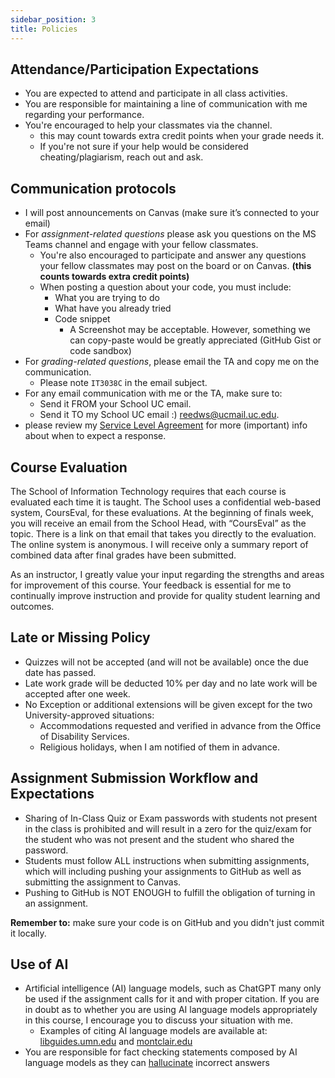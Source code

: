 ```yaml
---
sidebar_position: 3
title: Policies
---
```


## Attendance/Participation Expectations

* You are expected to attend and participate in all class activities.
* You are responsible for maintaining a line of communication with me regarding your performance.
* You're encouraged to help your classmates via the channel.
  * this may count towards extra credit points when your grade needs it.
  * If you're not sure if your help would be considered cheating/plagiarism, reach out and ask.

## Communication protocols

* I will post announcements on Canvas (make sure it’s connected to your email)
* For *assignment-related questions* please ask you questions on the MS Teams channel and engage with your fellow classmates.
  * You're also encouraged to participate and answer any questions your fellow classmates may post on the board or on Canvas. **(this counts towards extra credit points)**
  * When posting a question about your code, you must include:
    * What you are trying to do
    * What have you already tried
    * Code snippet
      * A Screenshot may be acceptable. However, something we can copy-paste would be greatly appreciated (GitHub Gist or code sandbox)
* For *grading-related questions*, please email the TA and copy me on the communication.
  * Please note `IT3038C` in the email subject.
* For any email communication with me or the TA, make sure to:
  * Send it FROM your School UC email.
  * Send it TO my School UC email :) [reedws@ucmail.uc.edu](mailto:reedws@ucmail.uc.edu).
* please review my [Service Level Agreement](sla) for more (important) info about when to expect a response.

## Course Evaluation

The School of Information Technology requires that each course is evaluated each time it is taught. The School uses a confidential web-based system, CoursEval, for these evaluations. At the beginning of finals week, you will receive an email from the School Head, with “CoursEval” as the topic. There is a link on that email that takes you directly to the evaluation. The online system is anonymous. I will receive only a summary report of combined data after final grades have been submitted.

As an instructor, I greatly value your input regarding the strengths and areas for improvement of this course. Your feedback is essential for me to continually improve instruction and provide for quality student learning and outcomes.

## Late or Missing Policy

* Quizzes will not be accepted (and will not be available) once the due date has passed.
* Late work grade will be deducted 10% per day and no late work will be accepted after one week.
* No Exception or additional extensions will be given except for the two University-approved situations:
  * Accommodations requested and verified in advance from the Office of Disability Services.
  * Religious holidays, when I am notified of them in advance.

## Assignment Submission Workflow and Expectations

* Sharing of In-Class Quiz or Exam passwords with students not present in the class is prohibited and will result in a zero for the quiz/exam for the student who was not present and the student who shared the password.
* Students must follow ALL instructions when submitting assignments, which will including pushing your assignments to GitHub as well as submitting the assignment to Canvas.
* Pushing to GitHub is NOT ENOUGH to fulfill the obligation of turning in an assignment.

**Remember to:** make sure your code is on GitHub and you didn't just commit it locally.

## Use of AI

* Artificial intelligence (AI) language models, such as ChatGPT many only be used if the assignment calls for it and with proper citation. If you are in doubt as to whether you are using AI language models appropriately in this course, I encourage you to discuss your situation with me.
  * Examples of citing AI language models are available at: [libguides.umn.edu](https://libguides.umn.edu/chatgpt) and [montclair.edu](https://www.montclair.edu/faculty-excellence/teaching-resources/clear-course-design/practical-responses-to-chat-gpt/citing-chatgpt-and-other-generative-ai/)
* You are responsible for fact checking statements composed by AI language models as they can [hallucinate](https://en.wikipedia.org/wiki/Hallucination_(artificial_intelligence)) incorrect answers
